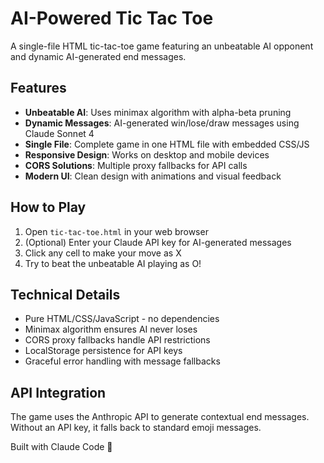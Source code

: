 # AI-Powered Tic Tac Toe

A single-file HTML tic-tac-toe game featuring an unbeatable AI opponent and dynamic AI-generated end messages.

## Features

- **Unbeatable AI**: Uses minimax algorithm with alpha-beta pruning
- **Dynamic Messages**: AI-generated win/lose/draw messages using Claude Sonnet 4
- **Single File**: Complete game in one HTML file with embedded CSS/JS
- **Responsive Design**: Works on desktop and mobile devices
- **CORS Solutions**: Multiple proxy fallbacks for API calls
- **Modern UI**: Clean design with animations and visual feedback

## How to Play

1. Open `tic-tac-toe.html` in your web browser
2. (Optional) Enter your Claude API key for AI-generated messages
3. Click any cell to make your move as X
4. Try to beat the unbeatable AI playing as O!

## Technical Details

- Pure HTML/CSS/JavaScript - no dependencies
- Minimax algorithm ensures AI never loses
- CORS proxy fallbacks handle API restrictions
- LocalStorage persistence for API keys
- Graceful error handling with message fallbacks

## API Integration

The game uses the Anthropic API to generate contextual end messages. Without an API key, it falls back to standard emoji messages.

Built with Claude Code 🤖
